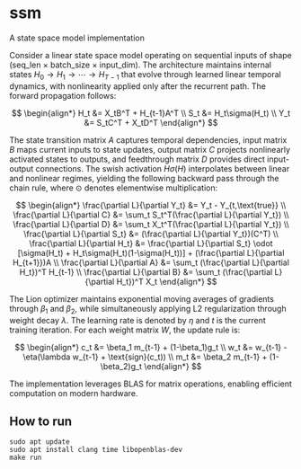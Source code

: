 # ssm
A state space model implementation

Consider a linear state space model operating on sequential inputs of shape (seq_len × batch_size × input_dim). The architecture maintains internal states $H_0 \rightarrow H_1 \rightarrow \cdots \rightarrow H_{T-1}$ that evolve through learned linear temporal dynamics, with nonlinearity applied only after the recurrent path. The forward propagation follows:

$$
\begin{align*}
H_t &= X_tB^T + H_{t-1}A^T \\
S_t &= H_t\sigma(H_t) \\
Y_t &= S_tC^T + X_tD^T
\end{align*}
$$

The state transition matrix $A$ captures temporal dependencies, input matrix $B$ maps current inputs to state updates, output matrix $C$ projects nonlinearly activated states to outputs, and feedthrough matrix $D$ provides direct input-output connections. The swish activation $H\sigma(H)$ interpolates between linear and nonlinear regimes, yielding the following backward pass through the chain rule, where $\odot$ denotes elementwise multiplication:

$$
\begin{align*}
\frac{\partial L}{\partial Y_t} &= Y_t - Y_{t,\text{true}} \\
\frac{\partial L}{\partial C} &= \sum_t S_t^T(\frac{\partial L}{\partial Y_t}) \\
\frac{\partial L}{\partial D} &= \sum_t X_t^T(\frac{\partial L}{\partial Y_t}) \\
\frac{\partial L}{\partial S_t} &= (\frac{\partial L}{\partial Y_t})(C^T) \\
\frac{\partial L}{\partial H_t} &= \frac{\partial L}{\partial S_t} \odot [\sigma(H_t) + H_t\sigma(H_t)(1-\sigma(H_t))] + (\frac{\partial L}{\partial H_{t+1}})A \\
\frac{\partial L}{\partial A} &= \sum_t (\frac{\partial L}{\partial H_t})^T H_{t-1} \\
\frac{\partial L}{\partial B} &= \sum_t (\frac{\partial L}{\partial H_t})^T X_t
\end{align*}
$$

The Lion optimizer maintains exponential moving averages of gradients through $\beta_1$ and $\beta_2$, while simultaneously applying L2 regularization through weight decay $\lambda$. The learning rate is denoted by $\eta$ and $t$ is the current training iteration. For each weight matrix $W$, the update rule is:

$$
\begin{align*}
c_t &= \beta_1 m_{t-1} + (1-\beta_1)g_t \\
w_t &= w_{t-1} - \eta(\lambda w_{t-1} + \text{sign}(c_t)) \\
m_t &= \beta_2 m_{t-1} + (1-\beta_2)g_t
\end{align*}
$$

The implementation leverages BLAS for matrix operations, enabling efficient computation on modern hardware.

## How to run
```
sudo apt update
sudo apt install clang time libopenblas-dev
make run
```
